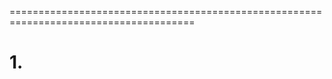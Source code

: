 








======================================================================================
# 1.
